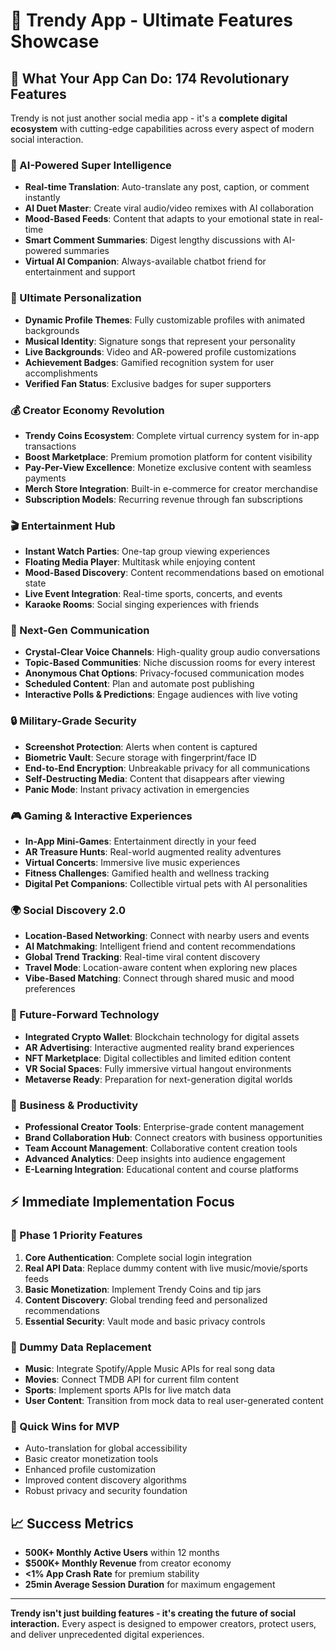 # 🚀 Trendy App - Ultimate Features Showcase

## 🌟 What Your App Can Do: 174 Revolutionary Features

Trendy is not just another social media app - it's a **complete digital ecosystem** with cutting-edge capabilities across every aspect of modern social interaction.

### 🤖 AI-Powered Super Intelligence
- **Real-time Translation**: Auto-translate any post, caption, or comment instantly
- **AI Duet Master**: Create viral audio/video remixes with AI collaboration  
- **Mood-Based Feeds**: Content that adapts to your emotional state in real-time
- **Smart Comment Summaries**: Digest lengthy discussions with AI-powered summaries
- **Virtual AI Companion**: Always-available chatbot friend for entertainment and support

### 🎨 Ultimate Personalization
- **Dynamic Profile Themes**: Fully customizable profiles with animated backgrounds
- **Musical Identity**: Signature songs that represent your personality
- **Live Backgrounds**: Video and AR-powered profile customizations
- **Achievement Badges**: Gamified recognition system for user accomplishments
- **Verified Fan Status**: Exclusive badges for super supporters

### 💰 Creator Economy Revolution
- **Trendy Coins Ecosystem**: Complete virtual currency system for in-app transactions
- **Boost Marketplace**: Premium promotion platform for content visibility
- **Pay-Per-View Excellence**: Monetize exclusive content with seamless payments
- **Merch Store Integration**: Built-in e-commerce for creator merchandise
- **Subscription Models**: Recurring revenue through fan subscriptions

### 🎬 Entertainment Hub
- **Instant Watch Parties**: One-tap group viewing experiences
- **Floating Media Player**: Multitask while enjoying content
- **Mood-Based Discovery**: Content recommendations based on emotional state
- **Live Event Integration**: Real-time sports, concerts, and events
- **Karaoke Rooms**: Social singing experiences with friends

### 💬 Next-Gen Communication
- **Crystal-Clear Voice Channels**: High-quality group audio conversations
- **Topic-Based Communities**: Niche discussion rooms for every interest
- **Anonymous Chat Options**: Privacy-focused communication modes
- **Scheduled Content**: Plan and automate post publishing
- **Interactive Polls & Predictions**: Engage audiences with live voting

### 🔒 Military-Grade Security
- **Screenshot Protection**: Alerts when content is captured
- **Biometric Vault**: Secure storage with fingerprint/face ID
- **End-to-End Encryption**: Unbreakable privacy for all communications
- **Self-Destructing Media**: Content that disappears after viewing
- **Panic Mode**: Instant privacy activation in emergencies

### 🎮 Gaming & Interactive Experiences
- **In-App Mini-Games**: Entertainment directly in your feed
- **AR Treasure Hunts**: Real-world augmented reality adventures
- **Virtual Concerts**: Immersive live music experiences
- **Fitness Challenges**: Gamified health and wellness tracking
- **Digital Pet Companions**: Collectible virtual pets with AI personalities

### 🌍 Social Discovery 2.0
- **Location-Based Networking**: Connect with nearby users and events
- **AI Matchmaking**: Intelligent friend and content recommendations
- **Global Trend Tracking**: Real-time viral content discovery
- **Travel Mode**: Location-aware content when exploring new places
- **Vibe-Based Matching**: Connect through shared music and mood preferences

### 🔮 Future-Forward Technology
- **Integrated Crypto Wallet**: Blockchain technology for digital assets
- **AR Advertising**: Interactive augmented reality brand experiences
- **NFT Marketplace**: Digital collectibles and limited edition content
- **VR Social Spaces**: Fully immersive virtual hangout environments
- **Metaverse Ready**: Preparation for next-generation digital worlds

### 🏢 Business & Productivity
- **Professional Creator Tools**: Enterprise-grade content management
- **Brand Collaboration Hub**: Connect creators with business opportunities
- **Team Account Management**: Collaborative content creation tools
- **Advanced Analytics**: Deep insights into audience engagement
- **E-Learning Integration**: Educational content and course platforms

## ⚡ Immediate Implementation Focus

### 🎯 Phase 1 Priority Features
1. **Core Authentication**: Complete social login integration
2. **Real API Data**: Replace dummy content with live music/movie/sports feeds
3. **Basic Monetization**: Implement Trendy Coins and tip jars
4. **Content Discovery**: Global trending feed and personalized recommendations
5. **Essential Security**: Vault mode and basic privacy controls

### 🔄 Dummy Data Replacement
- **Music**: Integrate Spotify/Apple Music APIs for real song data
- **Movies**: Connect TMDB API for current film content  
- **Sports**: Implement sports APIs for live match data
- **User Content**: Transition from mock data to real user-generated content

### 🚀 Quick Wins for MVP
- Auto-translation for global accessibility
- Basic creator monetization tools
- Enhanced profile customization
- Improved content discovery algorithms
- Robust privacy and security foundation

## 📈 Success Metrics
- **500K+ Monthly Active Users** within 12 months
- **$500K+ Monthly Revenue** from creator economy
- **<1% App Crash Rate** for premium stability
- **25min Average Session Duration** for maximum engagement

---

**Trendy isn't just building features - it's creating the future of social interaction.** Every aspect is designed to empower creators, protect users, and deliver unprecedented digital experiences.
